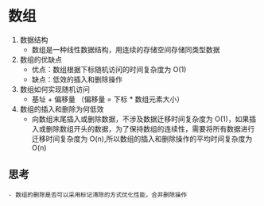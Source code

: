 # 数组

1. 数据结构
   - 数组是一种线性数据结构，用连续的存储空间存储同类型数据
2. 数组的优缺点
   - 优点：数组根据下标随机访问的时间复杂度为 O(1)
   - 缺点：低效的插入和删除操作
3. 数组如何实现随机访问
   - 基址 + 偏移量 （偏移量 = 下标 \* 数组元素大小）
4. 数组的插入和删除为何低效
   - 向数组末尾插入或删除数据，不涉及数据迁移时间复杂度为 O(1)，如果插入或删除数组开头的数据，为了保持数组的连续性，需要将所有数据进行迁移时间复杂度为 O(n),所以数组的插入和删除操作的平均时间复杂度为 O(n)

## 思考

    - 数组的删除是否可以采用标记清除的方式优化性能，合并删除操作
